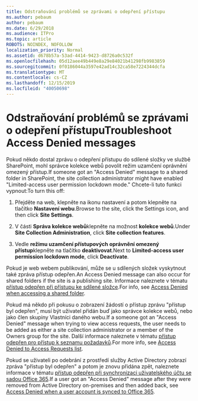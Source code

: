 ```yaml
---
title: Odstraňování problémů se zprávami o odepření přístupu
ms.author: pebaum
author: pebaum
ms.date: 6/29/2018
ms.audience: ITPro
ms.topic: article
ROBOTS: NOINDEX, NOFOLLOW
localization_priority: Normal
ms.assetid: d678b57a-53ad-4414-9423-d8726a0c532f
ms.openlocfilehash: 05d12aee49b449e8a29e84021b41298fb9983859
ms.sourcegitcommit: 0f0186044a3597e42ad14c32ca58e7224344dcfa
ms.translationtype: MT
ms.contentlocale: cs-CZ
ms.lasthandoff: 12/15/2019
ms.locfileid: "40050698"
---
```

# <a name="troubleshoot-access-denied-messages"></a><span data-ttu-id="875a6-102">Odstraňování problémů se zprávami o odepření přístupu</span><span class="sxs-lookup"><span data-stu-id="875a6-102">Troubleshoot Access Denied messages</span></span>

<span data-ttu-id="875a6-103">Pokud někdo dostal zprávu o odepření přístupu do sdílené složky ve službě SharePoint, mohl správce kolekce webů povolit režim uzamčení oprávnění omezený přístup.</span><span class="sxs-lookup"><span data-stu-id="875a6-103">If someone got an "Access Denied" message to a shared folder in SharePoint, the site collection administrator might have enabled "Limited-access user permission lockdown mode."</span></span> <span data-ttu-id="875a6-104">Chcete-li tuto funkci vypnout:</span><span class="sxs-lookup"><span data-stu-id="875a6-104">To turn this off:</span></span> 
  
1. <span data-ttu-id="875a6-105">Přejděte na web, klepněte na ikonu nastavení a potom klepněte na tlačítko **Nastavení webu**.</span><span class="sxs-lookup"><span data-stu-id="875a6-105">Browse to the site, click the Settings icon, and then click **Site Settings**.</span></span>
    
2. <span data-ttu-id="875a6-106">V části **Správa kolekce webů**klepněte na možnost **kolekce webů**.</span><span class="sxs-lookup"><span data-stu-id="875a6-106">Under **Site Collection Administration**, click **Site collection features**.</span></span>
    
3. <span data-ttu-id="875a6-107">Vedle **režimu uzamčení přístupových oprávnění omezený přístup**klepněte na tlačítko **deaktivovat**.</span><span class="sxs-lookup"><span data-stu-id="875a6-107">Next to **Limited-access user permission lockdown mode**, click **Deactivate**.</span></span>
    
<span data-ttu-id="875a6-108">Pokud je web webem publikování, může se u sdílených složek vyskytnout také zpráva přístup odepřen.</span><span class="sxs-lookup"><span data-stu-id="875a6-108">An Access Denied message can also occur for shared folders if the site is a publishing site.</span></span> <span data-ttu-id="875a6-109">Informace naleznete v tématu [přístup odepřen při přístupu ke sdílené složce](https://go.microsoft.com/fwlink/?linkid=2004317).</span><span class="sxs-lookup"><span data-stu-id="875a6-109">For info, see [Access Denied when accessing a shared folder](https://go.microsoft.com/fwlink/?linkid=2004317).</span></span>
  
<span data-ttu-id="875a6-110">Pokud má někdo při pokusu o zobrazení žádostí o přístup zprávu "přístup byl odepřen", musí být uživatel přidán buď jako správce kolekce webů, nebo jako člen skupiny Vlastníci daného webu.</span><span class="sxs-lookup"><span data-stu-id="875a6-110">If a someone got an "Access Denied" message when trying to view access requests, the user needs to be added as either a site collection administrator or a member of the Owners group for the site.</span></span> <span data-ttu-id="875a6-111">Další informace naleznete v tématu [přístup odepřen pro přístup k seznamu požadavků](https://go.microsoft.com/fwlink/?linkid=2004220).</span><span class="sxs-lookup"><span data-stu-id="875a6-111">For more info, see [Access Denied to Access Requests list](https://go.microsoft.com/fwlink/?linkid=2004220).</span></span>
  
<span data-ttu-id="875a6-112">Pokud se uživateli po odebrání z prostředí služby Active Directory zobrazí zpráva "přístup byl odepřen" a potom je znovu přidána zpět, naleznete informace v tématu [přístup odepřen při synchronizaci uživatelského účtu se sadou Office 365](https://go.microsoft.com/fwlink/?linkid=2004318).</span><span class="sxs-lookup"><span data-stu-id="875a6-112">If a user got an "Access Denied" message after they were removed from Active Directory on-premises and then added back, see [Access Denied when a user account is synced to Office 365](https://go.microsoft.com/fwlink/?linkid=2004318).</span></span>
  

